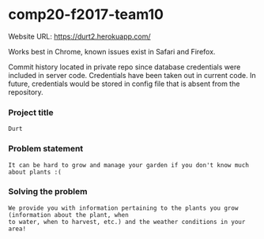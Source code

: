 # comp20-f2017-team10

Website URL: https://durt2.herokuapp.com/

Works best in Chrome, known issues exist in Safari and Firefox.

Commit history located in private repo since database credentials were included in server code. 
Credentials have been taken out in current code. In future, credentials would be stored in config file 
  that is absent from the repository. 

### Project title
	Durt

### Problem statement
	It can be hard to grow and manage your garden if you don't know much about plants :(

### Solving the problem
	We provide you with information pertaining to the plants you grow (information about the plant, when 
	to water, when to harvest, etc.) and the weather conditions in your area!
